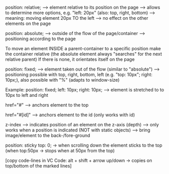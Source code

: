 position: relative;
--> element relative to its position on the page
--> allows to determine more options, e.g. "left: 20px" (also: top, right, bottom) 
    --> meaning: moving element 20px TO the left
--> no effect on the other elements on the page

position: absolute;
--> outside of the flow of the page/container
--> positioning according to the page

To move an element INSIDE a parent-container to a specific position make the container relative (the absolute element always "searches" for the next relative parent)
If there is none, it orientates itself on the page

position: fixed;
--> element taken out of the flow (similar to "absolute")
--> positioning possible with top, right, bottom, left (e.g. "top: 10px"; right: 10px;), also possible with "%" (adapts to window-size)

Example:
position: fixed;
left: 10px;
right: 10px;
--> element is stretched to to 10px to left and right

href="#"
--> anchors element to the top

href="#[id]"
--> anchors element to the id (only works with id)

z-index
--> indicates position of an element on the z-axis (depth)
--> only works when a position is indicated (NOT with static objects)
--> bring image/element to the back-/fore-ground

position: sticky
top: 0;
-> when scrolling down the element sticks to the top (when top:50px -> stops when at 50px from the top)

[copy code-lines in VC Code: alt + shift + arrow up/down -> copies on top/bottom of the marked lines]

